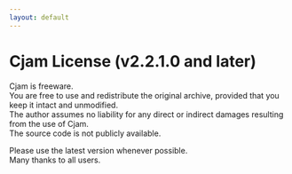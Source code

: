 ```yaml
---
layout: default
---
```


# Cjam License (v2.2.1.0 and later)

Cjam is freeware.  
You are free to use and redistribute the original archive, provided that you keep it intact and unmodified.  
The author assumes no liability for any direct or indirect damages resulting from the use of Cjam.  
The source code is not publicly available.  
  
Please use the latest version whenever possible.  
Many thanks to all users.  
  
